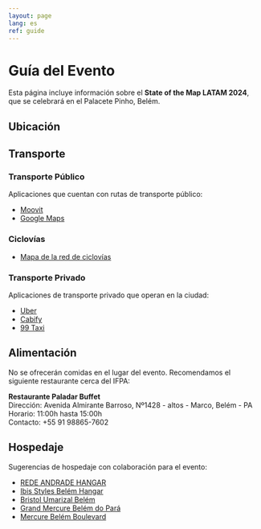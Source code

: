 ```yaml
---
layout: page
lang: es
ref: guide
---
```


# Guía del Evento

Esta página incluye información sobre el **State of the Map LATAM 2024**, que se celebrará en el Palacete Pinho, Belém.

## Ubicación

<div id="map" data-map_center="{{ site.map_config.map_center | jsonify }}"
  data-zoom-level="{{ site.map_config.zoom_level }}"
  data-marker_lat_lng="{{ site.map_config.marker_lat_lng | jsonify }}">
</div>

## Transporte

### Transporte Público

Aplicaciones que cuentan con rutas de transporte público:

- [Moovit](https://moovitapp.com/)
- [Google Maps](https://maps.google.com)

### Ciclovías

- [Mapa de la red de ciclovías](https://semob.belem.pa.gov.br/wp-content/uploads/2021/03/Mapa_Rede_Cicloviaria_Realistico-2019.pdf)

### Transporte Privado

Aplicaciones de transporte privado que operan en la ciudad:

- [Uber](https://www.uber.com/global/es/cities/belem/)
- [Cabify](https://play.google.com/store/apps/details?id=com.cabify.rider)
- [99 Taxi](https://play.google.com/store/apps/details?id=com.taxis99)

## Alimentación

No se ofrecerán comidas en el lugar del evento. Recomendamos el siguiente restaurante cerca del IFPA:

**Restaurante Paladar Buffet**  
Dirección: Avenida Almirante Barroso, Nº1428 - altos - Marco, Belém - PA  
Horario: 11:00h hasta 15:00h  
Contacto: +55 91 98865-7602

## Hospedaje

Sugerencias de hospedaje con colaboración para el evento:

- [REDE ANDRADE HANGAR](https://www.booking.com/Share-lVsvSUu)
- [Ibis Styles Belém Hangar](https://www.booking.com/Share-kiLSdPn)
- [Bristol Umarizal Belém](https://www.booking.com/Share-fdbaPs)
- [Grand Mercure Belém do Pará](https://www.booking.com/Share-MJlxe6)
- [Mercure Belém Boulevard](https://www.booking.com/Share-chQ7gr)
